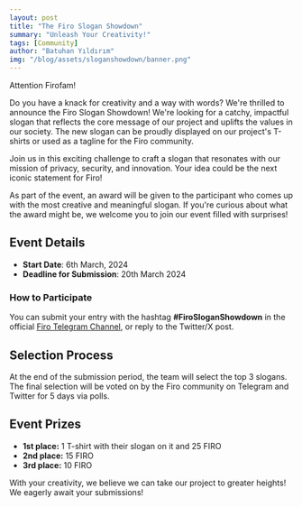 ```yaml
---
layout: post
title: "The Firo Slogan Showdown"
summary: "Unleash Your Creativity!"
tags: [Community]
author: "Batuhan Yıldırım"
img: "/blog/assets/sloganshowdown/banner.png"
---
```

Attention Firofam!

Do you have a knack for creativity and a way with words? We're thrilled to announce the Firo Slogan Showdown! We're looking for a catchy, impactful slogan that reflects the core message of our project and uplifts the values in our society. The new slogan can be proudly displayed on our project's T-shirts or used as a tagline for the Firo community.

Join us in this exciting challenge to craft a slogan that resonates with our mission of privacy, security, and innovation. Your idea could be the next iconic statement for Firo!

As part of the event, an award will be given to the participant who comes up with the most creative and meaningful slogan. If you're curious about what the award might be, we welcome you to join our event filled with surprises!

## Event Details

* **Start Date**: 6th March, 2024 
* **Deadline for Submission**: 20th March 2024 

### **How to Participate** 

You can submit your entry with the hashtag **#FiroSloganShowdown** in the official [Firo Telegram Channel](https://t.me/firoorg), or reply to the Twitter/X post. 

## Selection Process
At the end of the submission period, the team will select the top 3 slogans. The final selection will be voted on by the Firo community on Telegram and Twitter for 5 days via polls.

## Event Prizes

* **1st place:** 1 T-shirt with their slogan on it and 25 FIRO
* **2nd place:** 15 FIRO
* **3rd place:** 10 FIRO

With your creativity, we believe we can take our project to greater heights! We eagerly await your submissions!
